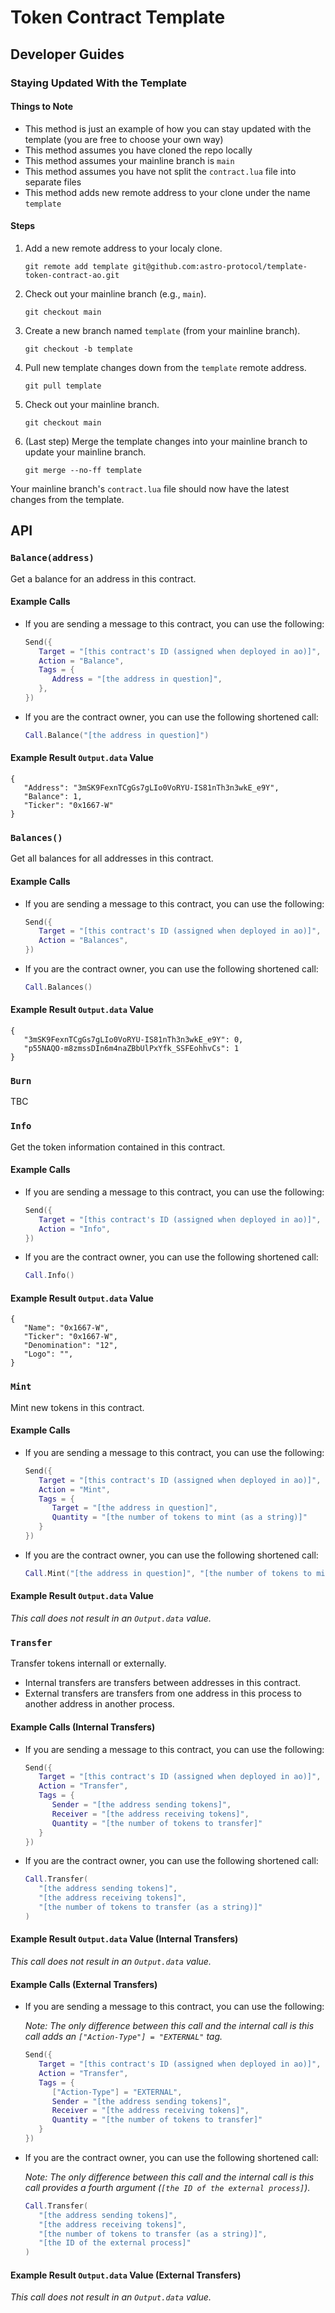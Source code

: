 # Token Contract Template

## Developer Guides

### Staying Updated With the Template

#### Things to Note

- This method is just an example of how you can stay updated with the template (you are free to choose your own way)
- This method assumes you have cloned the repo locally
- This method assumes your mainline branch is `main`
- This method assumes you have not split the `contract.lua` file into separate files
- This method adds new remote address to your clone under the name `template`

#### Steps

1. Add a new remote address to your localy clone.

    ```
    git remote add template git@github.com:astro-protocol/template-token-contract-ao.git
    ```

1. Check out your mainline branch (e.g., `main`).

    ```
    git checkout main
    ```

1. Create a new branch named `template` (from your mainline branch).

    ```
    git checkout -b template
    ```

1. Pull new template changes down from the `template` remote address.

    ```
    git pull template
    ```

1. Check out your mainline branch.

    ```
    git checkout main
    ```

1. (Last step) Merge the template changes into your mainline branch to update your mainline branch.

    ```
    git merge --no-ff template
    ```

Your mainline branch's `contract.lua` file should now have the latest changes from the template.

## API

### `Balance(address)`

Get a balance for an address in this contract.

#### Example Calls

- If you are sending a message to this contract, you can use the following:

   ```lua
   Send({
      Target = "[this contract's ID (assigned when deployed in ao)]",
      Action = "Balance",
      Tags = {
         Address = "[the address in question]",
      },
   })
   ```

- If you are the contract owner, you can use the following shortened call:

   ```lua
   Call.Balance("[the address in question]")
   ```

#### Example Result `Output.data` Value

```
{
   "Address": "3mSK9FexnTCgGs7gLIo0VoRYU-IS81nTh3n3wkE_e9Y",
   "Balance": 1,
   "Ticker": "0x1667-W"
}
```

### `Balances()`

Get all balances for all addresses in this contract.

#### Example Calls

- If you are sending a message to this contract, you can use the following:

   ```lua
   Send({
      Target = "[this contract's ID (assigned when deployed in ao)]",
      Action = "Balances",
   })
   ```

- If you are the contract owner, you can use the following shortened call:

   ```lua
   Call.Balances()
   ```

#### Example Result `Output.data` Value

```
{
   "3mSK9FexnTCgGs7gLIo0VoRYU-IS81nTh3n3wkE_e9Y": 0,
   "p55NAQO-m8zmssDIn6m4naZBbUlPxYfk_SSFEohhvCs": 1
}
```

### `Burn`

TBC

### `Info`

Get the token information contained in this contract.

#### Example Calls

- If you are sending a message to this contract, you can use the following:

   ```lua
   Send({
      Target = "[this contract's ID (assigned when deployed in ao)]",
      Action = "Info",
   })
   ```

- If you are the contract owner, you can use the following shortened call:

   ```lua
   Call.Info()
   ```

#### Example Result `Output.data` Value

```
{
   "Name": "0x1667-W",
   "Ticker": "0x1667-W",
   "Denomination": "12",
   "Logo": "",
}
```

### `Mint`

Mint new tokens in this contract.

#### Example Calls

- If you are sending a message to this contract, you can use the following:

   ```lua
   Send({
      Target = "[this contract's ID (assigned when deployed in ao)]",
      Action = "Mint",
      Tags = {
         Target = "[the address in question]",
         Quantity = "[the number of tokens to mint (as a string)]"
      }
   })
   ```

- If you are the contract owner, you can use the following shortened call:

   ```lua
   Call.Mint("[the address in question]", "[the number of tokens to mint (as a string)]")
   ```

#### Example Result `Output.data` Value

_This call does not result in an `Output.data` value._

### `Transfer`

Transfer tokens internall or externally.

- Internal transfers are transfers between addresses in this contract.
- External transfers are transfers from one address in this process to another address in another process.

#### Example Calls (Internal Transfers)

- If you are sending a message to this contract, you can use the following:

   ```lua
   Send({
      Target = "[this contract's ID (assigned when deployed in ao)]",
      Action = "Transfer",
      Tags = {
         Sender = "[the address sending tokens]",
         Receiver = "[the address receiving tokens]",
         Quantity = "[the number of tokens to transfer]"
      }
   })
   ```

- If you are the contract owner, you can use the following shortened call:

   ```lua
   Call.Transfer(
      "[the address sending tokens]",
      "[the address receiving tokens]",
      "[the number of tokens to transfer (as a string)]"
   )
   ```

#### Example Result `Output.data` Value (Internal Transfers)

_This call does not result in an `Output.data` value._

#### Example Calls (External Transfers)

- If you are sending a message to this contract, you can use the following:

   _Note: The only difference between this call and the internal call is this call adds an `["Action-Type"] = "EXTERNAL"` tag._

   ```lua
   Send({
      Target = "[this contract's ID (assigned when deployed in ao)]",
      Action = "Transfer",
      Tags = {
         ["Action-Type"] = "EXTERNAL",
         Sender = "[the address sending tokens]",
         Receiver = "[the address receiving tokens]",
         Quantity = "[the number of tokens to transfer]"
      }
   })
   ```

- If you are the contract owner, you can use the following shortened call:

   _Note: The only difference between this call and the internal call is this call provides a fourth argument (`[the ID of the external process]`)._

   ```lua
   Call.Transfer(
      "[the address sending tokens]",
      "[the address receiving tokens]",
      "[the number of tokens to transfer (as a string)]",
      "[the ID of the external process]"
   )
   ```

#### Example Result `Output.data` Value (External Transfers)

_This call does not result in an `Output.data` value._
